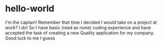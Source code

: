 # hello-world
I'm the captain!
Remember that time I decided I would take on a project at work?
I do! So I have basic (read as none) coding experience and have accepted the task of creating a new Quality application for my company. Good luck to me I guess
